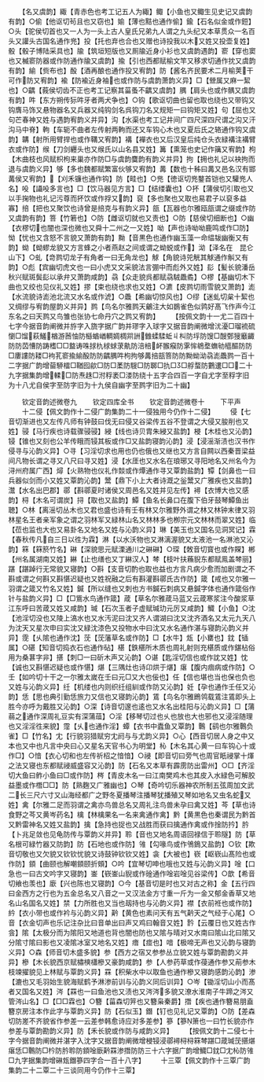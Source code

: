 <!-- { "loadSidebar": true } -->
　　【名又虞韵】緅【青赤色也考工记五人为緅】鲰【小鱼也又鲰生见史记又虞韵有韵】○偷【他讴切茍且也又窃也】媮【薄也黠也通作偷】鍮【石名似金或作鋀】○头【驼侯切首也又一人为一头上古人皇氏兄弟九人谓之九头纪又本草贯众一名百头又讙头古国名通作兠】投【托也弃也合也又赠也诗投我以木又姓又投壶复姓】骰【骰子博陆采具也】牏【筑垣短版也又厠牏近身小衫也又虞韵遇韵】窬【穿也窦也又楲窬防器或作防通作牏又虞韵】揄【引也西都赋榆文竿又移求切通作抌又虞韵有韵】緰【赀布也】酘【酒再酿也通作投又宥韵】防【酱名齐民要术二月榆荚干可作防又宥韵】褕【防褕近身袖也或作防与虞韵萧韵义异】□【檾属又麻一絜也】○齵【莪侯切齿不正也考工记察其菑蚤不齵又虞韵】腢【肩头也或作髃又虞韵有韵】吽【东方朔传狋吽牙者两犬争也】○钩【歌讴切曲也留也取也绕也又带钩又钩膺马饰又悬物器名又兵器又纯钩剑名呉钩刀名又规矩一曰钩矩又姓】句【屈也又句芒春神又姓与遇韵宥韵义并异】沟【水渠也考工记井间广四尺深四尺谓之沟又汗沟马中脊】軥【车轭不曲者左传射两軥而还又车钩心木也又夏后氏之辂通作钩又虞韵】韝【射所用臂捍也或作鞲又宥韵】褠【襌衣也又后汉皇后纯仓头衣緑褠注褠臂衣或作防】缑【刀剑纒头也又缑氏以山名县又姓】篝【熏笼也史记作簼又宥韵】枸【木曲枝也风赋枳枸来巢亦作防□与虞韵麌韵有韵义并异】拘【拥也礼记以袂拘而退与虞韵义异】够【多也魏都赋繁富伙够又宥韵】冓【数也十秭曰冓又邑名汉有邯冓侯又宥韵】【刈禾镰也通作钩】防【畦也】○兠【徳讴切兠鍪首铠也又驩兠人名】吺【讘吺多言也】□【饮马器见方言】□【结缕囊也】○抔【蒲侯切引取也又以手掬物也礼记污尊而抔饮或作捊又韵】裒【多也聚也又取也易君子以裒多益寡】掊【把也又聚饮也诗曾是掊克与有韵义异】瓿【瓦器也尔雅瓯瓿谓之缀或作防又虞韵有韵】箁【竹箬也】○防【雌讴切就也又责也】○防【慈侯切细断也】○幽【衣樛切也闇也深也微也又舜十二州之一又姓】呦【声也诗呦呦鹿鸣或作□防】怮【忧也又含怒不言貌又萧韵有韵】黝【音黒色也通作幽玉藻一命緼韨幽衡又有韵】蚴【蚴蟉龙貌又方言蜂之小者燕赵之间或谓之蚴蜕或作】泑【泽名在　昆仑山下】○虬【竒鹨切龙子有角者一曰无角龙也】觩【角貌诗兕觥其觩通作觓又有韵】○彪【宾幽切虎文也一曰小虎又文采貌法言弸中而彪外又姓】髟【髪长貌潘岳秋兴赋斑鬓髟以承弁又萧韵咸韵】骉【众走貌呉都赋骉駥飍矞】○樛【基幽切木下曲也又绞也见仪礼又姓】摎【束也绕也求也又姓】○瀌【皮鹨切雨雪貌又萧韵】滮【水流貌诗滮池北流又水名或作淲】○飍【希幽切惊风也】○缪【迷虬切枲十絜也又绸缪与宥韵屋韵义并异】鹨【鸟名尔雅鹨天鸙注大如鷃雀色似鹑好髙飞作声今江东名之曰天鹨又鸟雏也张协七命丹穴之鹨又宥韵】
　　【按佩文韵十一尤二百四十七字今据音韵阐微并斿字入旒字据广韵并璆字入球字又据音韵阐微增沋瀀□瑠裗硫懰□馏萩鱃楢游莤怞防櫾蝤崷輖婤椆喌詶雔蝚騥蚯丩朻防垺防馊□醙鄄獀黀齱防防苬慒防踌榰□□盩诪咮捄朹梂蛷莍鼽防涪棓衃翭瘊防雺恈鴾堥蟱劺櫙醧防防□廔謱防耧□袧芤窬揄緰酘防防齵腢吽枸拘够冓掊瓿箁防防黝蚴泑骉滮飍鹨一百十二字据广韵增蒥駵檑□鞧囮歈□防□葇防騪□防郰□扏□□艀蝥防鷜遱□□二十九字据集韵增輮□防焘趎□泭稃袤□溇防绕十五字合四百一字自尤字至稃字旧为十八尤自侯字至防字旧为十九侯自幽字至鹨字旧为二十幽】

　　钦定音韵述微卷九
　　钦定四库全书
　　钦定音韵述微卷十
　　下平声
　　十二侵【佩文韵作十二侵广韵集韵二十一侵独用今仍作十二侵】
　　侵【七音切渐进也又左传凡师有钟鼓曰伐无曰侵又谷梁传五谷不登谓之大侵又朘削也又姓】骎【马行疾也诗载骤骎骎】綅【线也诗贝胄朱綅又盐韵】梫【木桂也又沁韵】锓【锥也又刻也公羊传睋而锓其板或作□又盐韵寝韵沁韵】浸【浸滛渐渍也汉书作侵寻与沁韵义异】○寻【习淫切求也用也仍也俄也又继也又方言自闗以西秦晋梁益间凡物长谓之寻又八尺曰寻又姓】浸【水厓也又水名在琅琊又寻阳地名又州名今为浔州府属广西】燖【火熟物也仪礼作燅或作燂通作寻又覃韵盐韵】镡【剑鼻也一曰兵器似剑而小又姓又覃韵沁韵】鬵【鼎下小上大者诗溉之釡鬵又广雅疾也又盐韵】灊【水名出巴郡】鄩【斟鄩夏时诸侯又周邑名又姓并见左传】襑【衣博大也又感韵】桪【木名可谓炭】挦【取也又盐韵】鱏【鱼名长鼻口在腹下伯牙鼓琴鱏鱼出聴】○林【离滛切丛木也又君也盛也诗有壬有林又尔雅野外谓之林又林钟末律又羽林星名王者亲军象之谓之羽林军又緑林山名又林林多也栁宗元文林林而翠又姓】临【莅也监也大也又易卦名又地名又姓与沁韵义异】琳【美玉也又国名见洞冥记】霖【春秋传凡自三日以徃为霖】淋【以水沃物也又淋漓渥貌又太液池一名淋池又沁韵】箖【箖箊竹名】碄【深貌思元赋溧通川之碄碄】○琛【敇音切寳也或作賝】郴【州名属湖南又姓】綝【止也缮也又丁綝汉人】棽【枝叶扶蘓貎东都赋鳯盖棽丽】踸【踸踔行无常貌又寝韵】○斟【支音切酌也取也益也方言凡病少愈而加剧谓之不斟或谓之何斟又斟愖迟疑也又姓祝融之后有斟灌斟鄩氏古作防】箴【戒也又尔雅一羽谓之箴又竹名又姓】鍼【所以缝也又刺也方书鍼石刺病又悬鍼字体也通作箴俗作针与盐韵义异】□【□鴜水鸟通作箴】葴【草名尔雅葴马蓝又云葴寒浆注今酸浆草江东呼曰苦葴又姓又咸韵】瑊【石次玉者子虚赋瑊玏元厉又咸韵】鱵【小鱼】○沈【池淫切没也又陵上滈水也又水汚泥曰沈又齐人谓湖曰沈又沈齐酒名又太元九天八为沈天又星次申曰实沈又緑沈漆色又投物水中曰沈又水名通作湛与寝韵沁韵义并异】霃【乆隂也通作沈】莐【莐藩草名或作防】□【水牛】瓭【小罋也】鈂【锸属】○碪【知音切捣衣石也通作砧】椹【鉄椹所木质也周礼射则充椹质或作鍖枮俗用为桑葚字非】揕【刺□一曰斫木声又沁韵】○谌【匙淫切信也或作訦又姓】忱【诚也又斟愖迟疑也或作愖】煁【三隅灶也诗卬烘于煁】瘎【腹内痼病或作防】○壬【如吟切十干之一尔雅太嵗在壬曰元□又大也佞也】任【信也堪也当也保也负也又姓与沁韵义异】纴【机缕也内则织纴组紃或作防又沁韵】妊【孕也通作壬任又沁韵】恁【思也典引勤恁旅力又信也又寝韵沁韵】鵀【鸟名尔雅鵖鸰载鵀注鵀即头上胜今亦呼为戴胜又沁韵】○深【诗音切邃也逺也又水名出桂阳与沁韵义异】□【蒲蒻之通作深周礼豆实有深蒲葅】○淫【移琴切过也乆也放也大也邪也又浸淫随理也又淫淫徃来貌】霪【乆也通作淫】蟫【衣书中蠹鱼又覃韵】鷣【鹞也尔雅鷣负雀】□【竹名】冘【行貌羽猎赋穷冘阏与与尤韵义异】○心【西音切居人身之中又本也又中也凡言中央曰心又星名天官书心为明堂】杺【木名其心黄一曰车钩心十或作□】○愔【衣心切和也左传祈柖之愔愔】○祲【即音切曰旁气也周官眂祲掌十煇之法又寝也东都赋祲威盛容又沁韵】防【石名又本草有霹雳防出雷州】○□【齐淫切大鱼曰鲊小鱼曰□或作防】梣【青皮木名一曰江南樊鸡木也其皮入水緑色可解胶益墨或作橬□□】防【熟麴又广雅幽也】○琴【奇吟切乐器神农所制五弦周加文武二长三尺六寸又山海经都广之野冬夏播琴注播琴犹播殖又琴如地名又虫名蛇又姓】禽【尔雅二足而羽谓之禽亦鸟兽总名又周礼注鸟兽未孕曰禽又姓】芩【草也诗食野之芩又黄岑药名】檎【林檎果名一名来禽通作禽】黔【黄黒色也秦谓民为黔首又黔雷神名又姓又盐韵】擒【急持也捉也又战胜而获曰擒通作禽或作捦防扲】肣【卜兆足敛也见龟防传与覃韵义并异】聆【音也又地名周语回禄信于聆隧】防【草名根可緑竹器又防韵】防【石地也或作防】雂【勾喙鸟或作鳹鵭又盐韵】○钦【欺音切敬也又欠貌又钦钦忧貌又诗鼓钟钦钦又姓】衾【大被也】嵚【岖嵚山髙险也或作防】顉【曲颐也解嘲顉颐折頞】○吟【宜琴切呻也哦也又姓与沁韵义异】唫【口急也一曰古文吟字又寝韵】崟【嵚崟山貎或作碒通作唫岩唫见谷梁传】○歆【希音切飨也羡也】廞【兴也陈也又寝韵】○今【基音切是时也又对古之称】金【五行四曰金西方之行也为五金总名又八音之一又汉法金方寸重一斤为一金又郁金香草又地名山名国名又姓】禁【力所胜也又当也刼持也与沁韵义异】襟【衣前袵也或作防】紟【衣小带也或作衿与沁韵义异】黅【黄色也素问天有五气黅天之气经于心尾】○音【衣金切声也乐记注杂比曰音单出曰声又鸡曰翰音又姓】霒【云覆日也又姓古作侌】隂【太极分而为隂阳又地道也背也闇也防也又隂与晴对又水南曰隂山北曰隂又分隂寸隂曰影也又凌隂冰室又地名又姓】瘖【痖也】喑【极啼无声也又沁韵与寝韵义异】○森【师音切木盛多貌】参【西方之宿又参参丛立貌又姓与覃韵勘韵义并异】槮【木长貌西京赋橚樉櫹槮又豪韵咸韵】参【人参药草或作葠通作参又萷参木枝竦擢貌见上林赋与覃韵义异】罧【积柴水中以取鱼也通作槮又寝韵感韵沁韵】渗【漉也又毛羽始生貌海赋鹤予淋渗前训与沁韵义同后训异】○岑【锄淫切山小而髙者又国名又姓】涔【罧也一曰鱼池也又渍也又涔涔多貌又潦水淮南子牛蹄之涔又管涔山名】□【□□霖也】○簪【菑森切笄也又簪枭秦爵】撍【疾也通作簪易朋盍簪京房注本作此字与覃韵义异】防【石似玉】鐕【钉也见礼记又覃韵】○防【差森切防嵳不齐貌省作参差一云差参韩愈诗应对多差参】篸【篸箫也一曰竹长貌亦作参差与覃韵勘韵义异】防【禾长貌或作防与咸韵义异】
　　【按佩文韵十二侵七十字今据音韵阐微并湛字入沈字又据音韵阐微增梫锓浸鄩襑桪桪箖棽踸□葴瑊莐揕煁瘎恁□鷣防□枔防肣聆防顉唫廞黅罧渗撍防防三十六字据广韵增鱵□鈂□冘杺防雂□九字据集韵增碄瓭鐕篸四字合一百十八字】
　　十三覃【佩文韵作十三覃广韵集韵二十二覃二十三谈同用今仍作十三覃】
